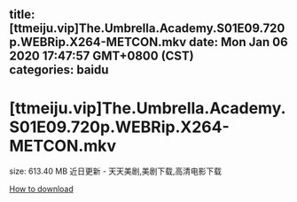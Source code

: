 
title: [ttmeiju.vip]The.Umbrella.Academy.S01E09.720p.WEBRip.X264-METCON.mkv
date: Mon Jan 06 2020 17:47:57 GMT+0800 (CST)    
categories: baidu
---

# [ttmeiju.vip]The.Umbrella.Academy.S01E09.720p.WEBRip.X264-METCON.mkv
size: 613.40 MB
 近日更新 - 天天美剧,美剧下载,高清电影下载
 

[How to download](https://bpcam.bemobtrk.com/go/2ceec3aa-1ca2-46d6-b9ff-aaa5c184517c?jno=5182)